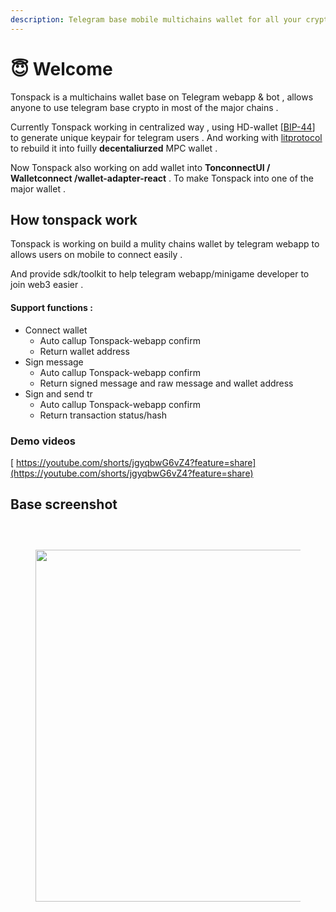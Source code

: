 ```yaml
---
description: Telegram base mobile multichains wallet for all your crypto
---
```


# 😇 Welcome

Tonspack is a multichains wallet base on Telegram webapp & bot , allows anyone to use telegram base crypto in most of the major chains .&#x20;

Currently Tonspack working in centralized way , using HD-wallet \[[BIP-44](https://github.com/bitcoin/bips/blob/master/bip-0044.mediawiki)] to generate unique keypair for telegram users .  And working with [litprotocol](https://www.litprotocol.com/) to rebuild it into fuilly **decentaliurzed** MPC wallet .

Now Tonspack also working on add wallet into **TonconnectUI / Walletconnect /wallet-adapter-react** . To make Tonspack into one of the major wallet .

## How tonspack work

Tonspack is working on build a mulity chains wallet by telegram webapp to allows users on mobile to connect easily .

And provide sdk/toolkit to help telegram webapp/minigame developer to join web3 easier .

#### Support functions :&#x20;

* Connect wallet&#x20;
  * Auto callup Tonspack-webapp confirm
  * Return wallet address
* Sign message
  * Auto callup Tonspack-webapp confirm
  * Return signed message and raw message and wallet address
* Sign and send tr
  * Auto callup Tonspack-webapp confirm
  * Return transaction status/hash

### Demo videos

[ https://youtube.com/shorts/jgyqbwG6vZ4?feature=share](https://youtube.com/shorts/jgyqbwG6vZ4?feature=share)

## Base screenshot&#x20;

<div>

<figure><img src=".gitbook/assets/1.jfif" alt=""><figcaption></figcaption></figure>

 

<figure><img src=".gitbook/assets/2.jfif" alt=""><figcaption></figcaption></figure>

</div>



<div>

<figure><img src=".gitbook/assets/4 (1).jpeg" alt=""><figcaption></figcaption></figure>

 

<figure><img src=".gitbook/assets/5411721210086_.pic (2).jpg" alt="" width="563"><figcaption></figcaption></figure>

</div>
